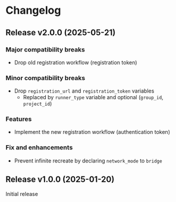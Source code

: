 # Changelog

## Release v2.0.0 (2025-05-21)

### Major compatibility breaks

* Drop old registration workflow (registration token)

### Minor compatibility breaks

* Drop `registration_url` and `registration_token` variables
  * Replaced by `runner_type` variable and optional (`group_id`, `project_id`)

### Features

* Implement the new registration workflow (authentication token)

### Fix and enhancements

* Prevent infinite recreate by declaring `network_mode` to `bridge`

## Release v1.0.0 (2025-01-20)

Initial release
